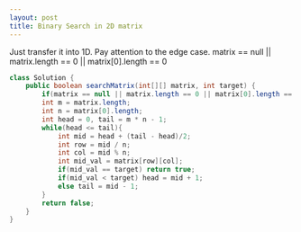 ```yaml
---
layout: post
title: Binary Search in 2D matrix
---
```


Just transfer it into 1D. Pay attention to the edge case. matrix == null || matrix.length == 0 || matrix[0].length == 0
```java
class Solution {
    public boolean searchMatrix(int[][] matrix, int target) {
        if(matrix == null || matrix.length == 0 || matrix[0].length == 0) return false;
        int m = matrix.length;
        int n = matrix[0].length;
        int head = 0, tail = m * n - 1;
        while(head <= tail){
            int mid = head + (tail - head)/2;
            int row = mid / n;
            int col = mid % n;
            int mid_val = matrix[row][col];
            if(mid_val == target) return true;
            if(mid_val < target) head = mid + 1;
            else tail = mid - 1;
        }
        return false;
    }
}
```

